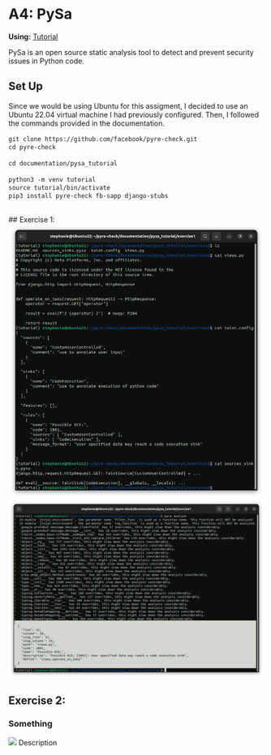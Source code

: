 # A4: PySa

**Using:** [Tutorial](https://github.com/facebook/pyre-check/tree/main/documentation/pysa_tutorial)

PySa is an open source static analysis tool to detect and prevent security issues in Python code.

## Set Up

Since we would be using Ubuntu for this assigment, I decided to use an Ubuntu 22.04 virtual machine I had previously configured. Then, I followed the commands provided in the documentation. 

```
git clone https://github.com/facebook/pyre-check.git
cd pyre-check

cd documentation/pysa_tutorial

python3 -m venv tutorial
source tutorial/bin/activate
pip3 install pyre-check fb-sapp django-stubs
```
<br> 
## Exercise 1:

<img src='/screenshots/catfiles.png' width=''/>

<img src='/screenshots/outputone.png' width=''/>


## Exercise 2:

### Something
<img src='/screenshots/.png' width=''/>
Description
